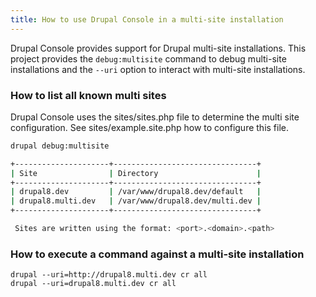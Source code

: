 ```yaml
---
title: How to use Drupal Console in a multi-site installation
---
```


Drupal Console provides support for Drupal multi-site installations. This project provides the `debug:multisite` command to debug multi-site installations and the `--uri` option to interact with multi-site installations.

### How to list all known multi sites

Drupal Console uses the sites/sites.php file to determine the multi site configuration. See sites/example.site.php how to configure this file.

```bash
drupal debug:multisite

+---------------------+--------------------------------+
| Site                | Directory                      |
+---------------------+--------------------------------+
| drupal8.dev         | /var/www/drupal8.dev/default   |
| drupal8.multi.dev   | /var/www/drupal8.dev/multi.dev |
+---------------------+--------------------------------+

 Sites are written using the format: <port>.<domain>.<path>
```

### How to execute a command against a multi-site installation

```
drupal --uri=http://drupal8.multi.dev cr all
drupal --uri=drupal8.multi.dev cr all
```
